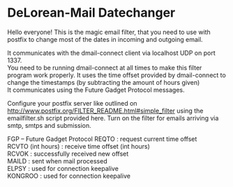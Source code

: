 # DeLorean-Mail Datechanger  

Hello everyone! This is the magic email filter, that you need to use with postfix to change most of the dates in incoming and outgoing email.

It communicates with the dmail-connect client via localhost UDP on port 1337.  
You need to be running dmail-connect at all times to make this filter program work properly. It uses the time offset provided by dmail-connect to change the timestamps (by subtracting the amount of hours given)  
It communicates using the Future Gadget Protocol messages.  

Configure your postfix server like outlined on http://www.postfix.org/FILTER_README.html#simple_filter using the emailfilter.sh script provided here. Turn on the filter for emails arriving via smtp, smtps and submission.

FGP – Future Gadget Protocol
REQTO : request current time offset  
RCVTO (int hours) : receive time offset (int hours)  
RCVOK : successfully received new offset  
MAILD : sent when mail processed  
ELPSY : used for connection keepalive  
KONGROO : used for connection keepalive